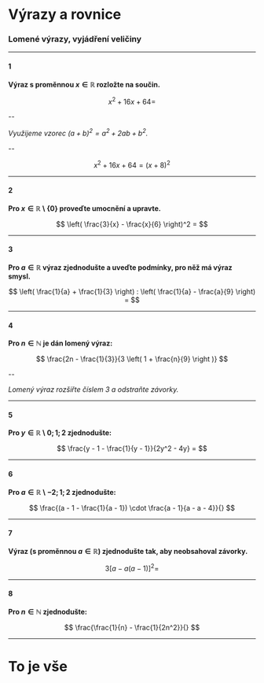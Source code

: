 # Výrazy a rovnice

### Lomené výrazy, vyjádření veličiny

---

#### 1

**Výraz s proměnnou $x \in \mathbb{R}$ rozložte na součin.**

$$
x^2 + 16x + 64 =
$$

--

*Využijeme vzorec $(a+b)^2 = a^2 + 2ab + b^2$.*

--

$$
x^2 + 16x + 64 = (x + 8)^2
$$

---

#### 2

**Pro $x \in \mathbb{R} \setminus \{0\}$ proveďte umocnění a upravte.**

$$
\left( \frac{3}{x} - \frac{x}{6} \right)^2 =
$$

---

#### 3

**Pro $a \in \mathbb{R}$ výraz zjednodušte a uveďte podmínky, pro něž má výraz smysl.**

$$
\left( \frac{1}{a} + \frac{1}{3} \right) : \left( \frac{1}{a} - \frac{a}{9} \right) =
$$

---

#### 4

**Pro $n \in \mathbb{N}$ je dán lomený výraz:**

$$
\frac{2n - \frac{1}{3}}{3 \left( 1 + \frac{n}{9} \right )}
$$

--

*Lomený výraz rozšiřte číslem 3 a odstraňte závorky.*

---

#### 5

**Pro $y \in \mathbb{R} \setminus {0; 1; 2}$ zjednodušte:**

$$
\frac{y - 1 - \frac{1}{y - 1}}{2y^2 - 4y} =
$$

---

#### 6

**Pro $a \in \mathbb{R} \setminus {-2; 1; 2}$ zjednodušte:**

$$
  \frac{(a - 1 - \frac{1}{a - 1}) \cdot \frac{a - 1}{a - a - 4}}{}
$$

---

#### 7

**Výraz (s proměnnou $a \in \mathbb{R}$) zjednodušte tak, aby neobsahoval závorky.**

$$
  3[a - a (a - 1)]^2 =
$$

---

#### 8

**Pro $n \in \mathbb{N}$ zjednodušte:**

$$
  \frac{\frac{1}{n} - \frac{1}{2n^2}}{}
$$

---

# To je vše
